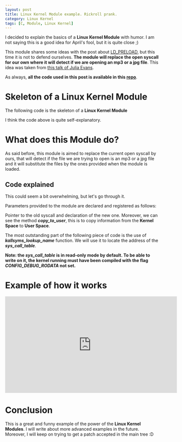 ```yaml
---
layout: post
title: Linux Kernel Module example. Rickroll prank.
category: Linux Kernel
tags: [C, Module, Linux Kernel]
---
```


I decided to explain the basics of a **Linux Kernel Module** with humor. I am not saying this is a good idea for April's fool, but it is quite close ;)

This module shares some ideas with the post about [LD_PRELOAD](http://maitesin.github.io//LD_PRELOAD_as_defense/), but this time it is not to defend ourselves. **The module will replace the open syscall for our own where it will detect if we are opening an mp3 or a jpg file**. This idea was taken from [this talk of Julia Evans](https://www.youtube.com/watch?v=0IQlpFWTFbM).

As always, **all the code used in this post is available in this [repo](https://github.com/maitesin/blog/tree/master/rickroll_module_2016_03_19)**.

# Skeleton of a Linux Kernel Module
The following code is the skeleton of a **Linux Kernel Module**
<script src="https://gist.github.com/maitesin/6bfc964fa1fe1e816494.js"></script>

I think the code above is quite self-explanatory.

# What does this Module do?
As said before, this module is aimed to replace the current open syscall by ours, that will detect if the file we are trying to open is an mp3 or a jpg file and it will substitute the files by the ones provided when the module is loaded.

## Code explained
<script src="https://gist.github.com/maitesin/461b74a13f1d1ca34cf6.js"></script>
This could seem a bit overwhelming, but let's go through it.

Parameters provided to the module are declared and registered as follows:
<script src="https://gist.github.com/maitesin/481eba1e505c92e27895.js"></script>

Pointer to the old syscall and declaration of the new one. Moreover, we can see the method ***copy_to_user***, this is to copy information from the **Kernel Space** to **User Space**.
<script src="https://gist.github.com/maitesin/a175d0f01e22d4606960.js"></script>

The most outstanding part of the following piece of code is the use of ***kallsyms_lookup_name*** function. We will use it to locate the address of the ***sys_call_table***.
<script src="https://gist.github.com/maitesin/7e857ba5bdb3f8e900d3.js"></script>

**Note: the *sys_call_table* is in read-only mode by default. To be able to write on it, the kernel running must have been compiled with the flag *CONFIG_DEBUG_RODATA* not set.**

# Example of how it works
<iframe width="560" height="315" src="https://www.youtube.com/embed/efEZZZf_nTc" frameborder="0" allowfullscreen></iframe>

# Conclusion
This is a great and funny example of the power of the **Linux Kernel Modules**. I will write about more advanced examples in the future. Moreover, I will keep on trying to get a patch accepted in the main tree :D
